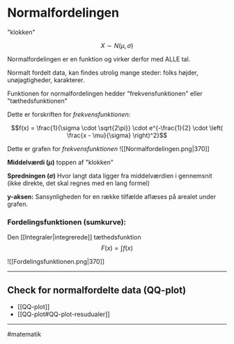 # Normalfordelingen
"klokken"

$$X\sim N(\mu,\sigma)$$

Normalfordelingen er en funktion og virker derfor med ALLE tal.

Normalt fordelt data, kan findes utrolig mange steder: folks højder, unøjagtigheder, karakterer.

Funktionen for normalfordelingen hedder "frekvensfunktionen" eller "tæthedsfunktionen"

Dette er forskriften for *frekvensfunktionen*:

$$f(x) = \frac{1}{\sigma \cdot \sqrt{2\pi}} \cdot e^{-\frac{1}{2} \cdot \left( \frac{x - \mu}{\sigma}  \right)^2}$$

Dette er grafen for *frekvensfunktionen*
![[Normalfordelingen.png|370]]

**Middelværdi ($\mu$)**
toppen af "klokken"

**Spredningen ($\sigma$)**
Hvor langt data ligger fra middelværdien i gennemsnit
(ikke direkte, det skal regnes med en lang formel)

**y-aksen:**
Sansynligheden for en række tilfælde aflæses på arealet under grafen. 

### Fordelingsfunktionen (sumkurve):
Den [[Integraler|integrerede]] tæthedsfunktion
$$F(x) = \int f(x)$$

![[Fordelingsfunktionen.png|370]]

---
## Check for normalfordelte data (QQ-plot)
- [[QQ-plot]]
- [[QQ-plot#QQ-plot-resudualer]]



---

#matematik 
